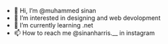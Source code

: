 - 👋 Hi, I’m @muhammed sinan
- 👀 I’m interested in designing and web devolopment
- 🌱 I’m currently learning .net
- 📫 How to reach me @sinanharris.__     in instagram
<!---
LIGHTX128/LIGHTX128 is a ✨ special ✨ repository because its `README.md` (this file) appears on your GitHub profile.
You can click the Preview link to take a look at your changes.
--->
